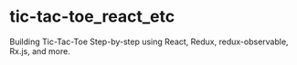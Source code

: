 # tic-tac-toe_react_etc
Building Tic-Tac-Toe Step-by-step using React, Redux, redux-observable, Rx.js, and more.
